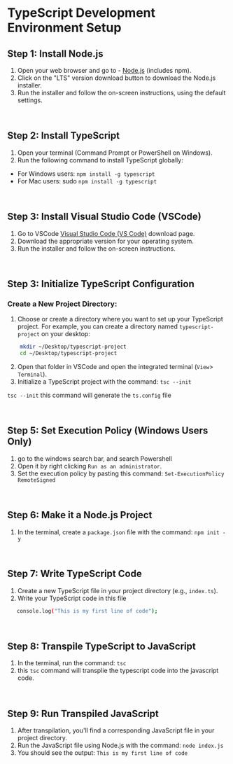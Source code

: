 
# TypeScript Development Environment Setup

## Step 1: Install Node.js

1. Open your web browser and go to - [Node.js](https://nodejs.org/) (includes npm).
2. Click on the "LTS" version download button to download the Node.js installer.
3. Run the installer and follow the on-screen instructions, using the default settings.

<br/>

## Step 2: Install TypeScript

1. Open your terminal (Command Prompt or PowerShell on Windows).
2. Run the following command to install TypeScript globally:
* For Windows users: `npm install -g typescript`
* For Mac users: sudo `npm install -g typescript`

<br/>

## Step 3: Install Visual Studio Code (VSCode)

1. Go to VSCode [Visual Studio Code (VS Code)](https://code.visualstudio.com/) download page.
2. Download the appropriate version for your operating system.
3. Run the installer and follow the on-screen instructions.

<br/> 

## Step 3: Initialize TypeScript Configuration

###  Create a New Project Directory:

1. Choose or create a directory where you want to set up your TypeScript project. For example, you can create a directory named `typescript-project` on your desktop:

```bash
    mkdir ~/Desktop/typescript-project
    cd ~/Desktop/typescript-project
```

2. Open that folder in VSCode and open the integrated terminal (`View`> `Terminal`).
3. Initialize a TypeScript project with the command: `tsc --init`

`tsc --init` this command will generate the `ts.config` file

<br/>

## Step 5: Set Execution Policy (Windows Users Only)

1. go to the windows search bar, and search Powershell
2. Open it by right clicking `Run as an administrator`.
3. Set the execution policy by pasting this command: `Set-ExecutionPolicy RemoteSigned`

<br/>

## Step 6: Make it a Node.js Project

1. In the terminal, create a `package.json` file with the command: `npm init -y`

<br/>

## Step 7: Write TypeScript Code

1. Create a new TypeScript file in your project directory (e.g., `index.ts`).
2. Write your TypeScript code in this file


```bash
   console.log("This is my first line of code");   
```
<br/>

## Step 8: Transpile TypeScript to JavaScript

1. In the terminal, run the command: `tsc`
2. this `tsc` command will transplie the typescript code into the javascript code.

<br/>

## Step 9: Run Transpiled JavaScript


1. After transpilation, you'll find a corresponding JavaScript file in your project directory.
2. Run the JavaScript file using Node.js with the command: `node index.js`
3. You should see the output: `This is my first line of code`